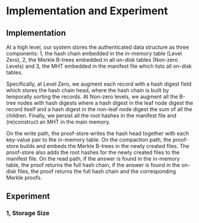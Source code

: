 Implementation and Experiment
===

Implementation
---


At a high level, our system stores the authenticated data structure as three components: 1,  the hash chain embedded in the in-memory table (Level Zero), 2,  the Merkle B-trees embedded in all on-disk tables (Non-zero Levels) and 3,  the MHT embedded in the manifest file which lists all on-disk tables.

Specifically, at Level Zero, we augment each record with a hash digest field which stores the hash chain head, where the hash chain is built by temporally sorting the records. At Non-zero levels, we augment all the B-tree nodes with hash digests where a hash digest in the leaf node digest the record itself and a hash digest in the non-leaf node digest the sum of all the children. Finally, we persist all the root hashes in the manifest file and (re)construct an MHT in the main memory.

On the write path, the proof-store writes the hash head together with each key-value pair to the in-memory table. On the compaction path, the proof-store builds and embeds the Merkle B-trees in the newly created files. The proof-store also adds the root hashes for the newly created files to the manifest file. On the read path, if the answer is found in the in-memory table, the proof returns the full hash chain, if the answer is found in the on-disk files, the proof returns the full hash chain and the corresponding Merkle proofs. 


Experiment
---

### 1, Storage Size 


